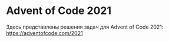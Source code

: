# Advent of Code 2021


Здесь представлены решения задач для Advent of Code 2021: https://adventofcode.com/2021
